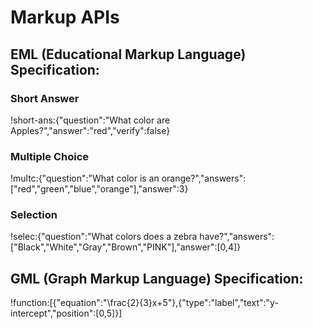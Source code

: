 # Markup APIs
## EML (Educational Markup Language) Specification:
### Short Answer
!short-ans:{"question":"What color are Apples?","answer":"red","verify":false}
### Multiple Choice
!multc:{"question":"What color is an orange?","answers":["red","green","blue","orange"],"answer":3}
### Selection
!selec:{"question":"What colors does a zebra have?","answers":["Black","White","Gray","Brown","PINK"],"answer":[0,4]}
## GML (Graph Markup Language) Specification:
!function:[{"equation":"\\frac{2}{3}x+5"},{"type":"label","text":"y-intercept","position":[0,5]}]
